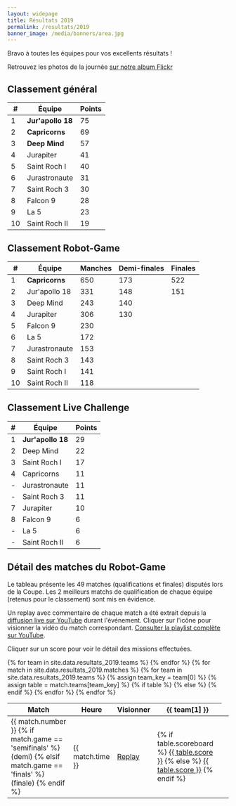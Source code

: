 ```yaml
---
layout: widepage
title: Résultats 2019
permalink: /resultats/2019
banner_image: /media/banners/area.jpg
---
```


<div class="results-page" markdown="1">

<i class="fa fa-trophy" aria-hidden="true"></i>
Bravo à toutes les équipes pour vos excellents résultats !

Retrouvez les photos de la journée [sur notre album Flickr](https://www.flickr.com/photos/robots-ju/sets/72157706162685841)

## Classement général

|  # | Équipe            | Points |
| -- | ----------------- | ------ |
|  1 | **Jur'apollo 18** | 75     |
|  2 | **Capricorns**    | 69     |
|  3 | **Deep Mind**     | 57     |
|  4 | Jurapiter         | 41     |
|  5 | Saint Roch I      | 40     |
|  6 | Jurastronaute     | 31     |
|  7 | Saint Roch 3      | 30     |
|  8 | Falcon 9          | 28     |
|  9 | La 5              | 23     |
| 10 | Saint Roch II     | 19     |

## Classement Robot-Game

|  # | Équipe         | Manches | Demi-finales | Finales |
| -- | -------------- | ------- | ------------ | ------- |
|  1 | **Capricorns** | 650     | 173          | 522     |
|  2 | Jur'apollo 18  | 331     | 148          | 151     |
|  3 | Deep Mind      | 243     | 140          |
|  4 | Jurapiter      | 306     | 130          |
|  5 | Falcon 9       | 230     |
|  6 | La 5           | 172     |
|  7 | Jurastronaute  | 153     |
|  8 | Saint Roch 3   | 143     |
|  9 | Saint Roch I   | 141     |
| 10 | Saint Roch II  | 118     |

## Classement Live Challenge

|  # | Équipe            | Points |
| -- | ----------------- | ------ |
|  1 | **Jur'apollo 18** | 29     |
|  2 | Deep Mind         | 22     |
|  3 | Saint Roch I      | 17     |
|  4 | Capricorns        | 11     |
|  - | Jurastronaute     | 11     |
|  - | Saint Roch 3      | 11     |
|  7 | Jurapiter         | 10     |
|  8 | Falcon 9          | 6      |
|  - | La 5              | 6      |
|  - | Saint Roch II     | 6      |

## Détail des matches du Robot-Game

Le tableau présente les 49 matches (qualifications et finales) disputés lors de la Coupe.
Les 2 meilleurs matchs de qualification de chaque équipe (retenus pour le classement) sont mis en évidence.

<i class="fa fa-youtube-play" aria-hidden="true"></i>
Un replay avec commentaire de chaque match a été extrait depuis la [diffusion live sur YouTube](https://www.youtube.com/watch?v=PReKHsXvmO4) durant l'événement.
Cliquer sur l'icône pour visionner la vidéo du match correspondant.
[Consulter la playlist complète sur YouTube](https://www.youtube.com/playlist?list=PLJd3CiuQpT1wA8gVCHNc3w20uGFMI93P6).

<i class="fa fa-mouse-pointer" aria-hidden="true"></i>
Cliquer sur un score pour voir le détail des missions effectuées.

<table>
	<thead>
		<tr>
			<th>Match</th>
			<th>Heure</th>
			<th>Visionner</th>
			{% for team in site.data.resultats_2019.teams %}
			<th class="small-title">{{ team[1] }}</th>
			{% endfor %}
		</tr>
	</thead>
	<tbody>
	    {% for match in site.data.resultats_2019.matches %}
	    <tr>
	        <td>
	            {{ match.number }}
	            {% if match.game == 'semifinals' %}
	            (demi)
	            {% elsif match.game == 'finals' %}
	            (finale)
	            {% endif %}
            </td>
	        <td>{{ match.time }}</td>
	        <td><a title="Replay" href="https://www.youtube.com/watch?v={{ match.youtube }}" data-youtube="{{ match.youtube }}">
	            <i class="fa fa-youtube-play" aria-hidden="true"></i>
	            Replay
            </a></td>
			{% for team in site.data.resultats_2019.teams %}
			{% assign team_key = team[0] %}
			{% assign table = match.teams[team_key] %}
	        {% if table %}
	        <td title="Match {{ match.number }} {{ match.time }}, table {{ table.table }}, équipe {{ team[1] }}{% if table.best %} (meilleur match de qualification){% endif %}"{% if table.best %} class="best-score"{% endif %}>
	            {% if table.scoreboard %}
              <a href="https://fll-scoreboard-2018.robots-ju.ch/#{{ table.scoreboard | jsonify | xml_escape }}" class="js-scoreboard">{{ table.score }}</a>
	            {% else %}
	            <a href="#" class="js-missing-scoreboard">{{ table.score }}</a>
	            {% endif %}
            </td>
	        {% else %}
	        <td></td>
	        {% endif %}
	        {% endfor %}
	    </tr>
	    {% endfor %}
	</tbody>
</table>

<div class="content-overlay" id="js-overlay" style="display:none;">
    <div class="overlay-modal">
        <div class="overlay-header">
            <div class="close">Fermer <i class="fa fa-close"></i></div>
        </div>
        <div class="overlay-content" id="js-overlay-content"></div>
        <div class="overlay-footer">
            <a id="js-overlay-link" href="#" target="_blank">Ouvrir dans un nouvel onglet <i class="fa fa-external-link"></i></a>
        </div>
   </div>
</div>

<script>

(function() {
    var o = document.getElementById('js-overlay');
    var oc = document.getElementById('js-overlay-content');
    var ol = document.getElementById('js-overlay-link');

    function closeModal() {
        oc.innerHTML = '';
        o.style.display = 'none';
    }

    [].forEach.call(document.querySelectorAll('[data-youtube]'), function(a) {
        a.addEventListener('click', function(e) {
            e.preventDefault();
            oc.innerHTML = '<iframe width="853" height="480" src="https://www.youtube.com/embed/' + a.dataset.youtube + '" frameborder="0" allowfullscreen></iframe>';
            ol.href = a.href;
            o.style.display = 'block';
        });
    });

    [].forEach.call(document.querySelectorAll('.js-scoreboard'), function(a) {
        a.addEventListener('click', function(e) {
            e.preventDefault();
            oc.innerHTML = '<iframe width="853" height="600" src="' + a.href + '" frameborder="0"></iframe>';
            ol.href = a.href;
            o.style.display = 'block';
        });
    });
    
    [].forEach.call(document.querySelectorAll('.js-missing-scoreboard'), function(a) {
        a.addEventListener('click', function(e) {
            e.preventDefault();
            alert('Malheureusement le détail de ce match n\'a pas été sauvegardé. Seul le score est disponible.');
        });
    });

    document.querySelector('#js-overlay .close').addEventListener('click', closeModal);
    o.addEventListener('click', function(e) {
        if (e.target === o) {
            closeModal();
        }
    });
})();

</script>

</div>
